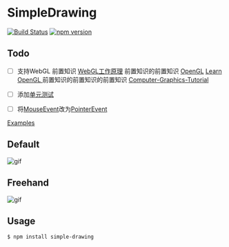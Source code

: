 # SimpleDrawing

[![Build Status](https://travis-ci.com/iamplex/SimpleDrawing.svg?branch=master)](https://travis-ci.com/iamplex/SimpleDrawing)
[![npm version](https://img.shields.io/npm/v/simple-drawing.svg?style=flat-square)](https://www.npmjs.org/package/simple-drawing)

## Todo
* [ ] 支持WebGL
  前置知识 [WebGL工作原理](https://webglfundamentals.org/webgl/lessons/zh_cn/webgl-how-it-works.html)
  前置知识的前置知识 [OpenGL](http://www.opengl-tutorial.org) [Learn OpenGL ](https://learnopengl-cn.github.io)
  前置知识的前置知识的前置知识 [Computer-Graphics-Tutorial](https://www.tutorialspoint.com/computer_graphics/index.htm)

* [ ] 添加[单元测试](https://jestjs.io)
* [ ] 将[MouseEvent](https://developer.mozilla.org/zh-CN/docs/Web/API/MouseEvent)改为[PointerEvent](https://developer.mozilla.org/en-US/docs/Web/API/Pointer_events)


[Examples](https://iamplex.github.io/SimpleDrawing/examples/)

## Default
![gif](https://iamplex.github.io/SimpleDrawing/assets/default.gif)

## Freehand
![gif](https://iamplex.github.io/SimpleDrawing/assets/freehand.gif)

## Usage

```bash
$ npm install simple-drawing
```
